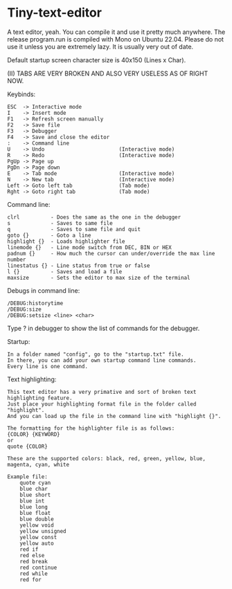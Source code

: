 # Tiny-text-editor

A text editor, yeah. You can compile it and use it pretty much anywhere. 
The release program.run is compiled with Mono on Ubuntu 22.04. Please do not use it unless you are extremely lazy. It is usually very out of date.

Default startup screen character size is 40x150 (Lines x Char).

(II) TABS ARE VERY BROKEN AND ALSO VERY USELESS AS OF RIGHT NOW.

Keybinds:

    ESC  -> Interactive mode
    I    -> Insert mode
    F1   -> Refresh screen manually
    F2   -> Save file
    F3   -> Debugger
    F4   -> Save and close the editor
    :    -> Command line
    U    -> Undo                        (Interactive mode)
    R    -> Redo                        (Interactive mode)
    PgUp -> Page up
    PgDn -> Page down
    E    -> Tab mode                    (Interactive mode)
    N    -> New tab                     (Interactive mode)
    Left -> Goto left tab               (Tab mode)
    Rght -> Goto right tab              (Tab mode)

Command line:

    clrl          - Does the same as the one in the debugger
    s             - Saves to same file
    q             - Saves to same file and quit
    goto {}       - Goto a line
    highlight {}  - Loads highlighter file
    linemode {}   - Line mode switch from DEC, BIN or HEX
    padnum {}     - How much the cursor can under/override the max line number
    linestatus {} - Line status from true or false
    l {}          - Saves and load a file
    maxsize       - Sets the editor to max size of the terminal

Debugs in command line:

    /DEBUG:historytime
    /DEBUG:size
    /DEBUG:setsize <line> <char>
  
Type ? in debugger to show the list of commands for the debugger.

Startup:

    In a folder named "config", go to the "startup.txt" file.
    In there, you can add your own startup command line commands.
    Every line is one command.

Text highlighting:

    This text editor has a very primative and sort of broken text highlighting feature.
    Just place your highlighting format file in the folder called "highlight".
    And you can load up the file in the command line with "highlight {}".

    The formatting for the highlighter file is as follows:
    {COLOR} {KEYWORD}
    or 
    quote {COLOR}

    These are the supported colors: black, red, green, yellow, blue, magenta, cyan, white

    Example file:
        quote cyan
        blue char
        blue short
        blue int
        blue long
        blue float
        blue double
        yellow void
        yellow unsigned
        yellow const
        yellow auto
        red if
        red else
        red break
        red continue
        red while
        red for
    
